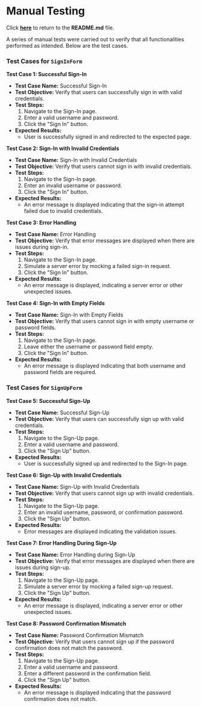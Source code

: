 # Manual Testing

Click **[here](README.md)** to return to the **README.md** file.

A series of manual tests were carried out to verify that all functionalities performed as intended. 
Below are the test cases.

### Test Cases for `SignInForm`

**Test Case 1: Successful Sign-In**
- **Test Case Name:** Successful Sign-In
- **Test Objective:** Verify that users can successfully sign in with valid credentials.
- **Test Steps:**
   1. Navigate to the Sign-In page.
   2. Enter a valid username and password.
   3. Click the "Sign In" button.
- **Expected Results:**
   - User is successfully signed in and redirected to the expected page.

**Test Case 2: Sign-In with Invalid Credentials**
- **Test Case Name:** Sign-In with Invalid Credentials
- **Test Objective:** Verify that users cannot sign in with invalid credentials.
- **Test Steps:**
   1. Navigate to the Sign-In page.
   2. Enter an invalid username or password.
   3. Click the "Sign In" button.
- **Expected Results:**
   - An error message is displayed indicating that the sign-in attempt failed due to invalid credentials.

**Test Case 3: Error Handling**
- **Test Case Name:** Error Handling
- **Test Objective:** Verify that error messages are displayed when there are issues during sign-in.
- **Test Steps:**
   1. Navigate to the Sign-In page.
   2. Simulate a server error by mocking a failed sign-in request.
   3. Click the "Sign In" button.
- **Expected Results:**
   - An error message is displayed, indicating a server error or other unexpected issues.

**Test Case 4: Sign-In with Empty Fields**
- **Test Case Name:** Sign-In with Empty Fields
- **Test Objective:** Verify that users cannot sign in with empty username or password fields.
- **Test Steps:**
   1. Navigate to the Sign-In page.
   2. Leave either the username or password field empty.
   3. Click the "Sign In" button.
- **Expected Results:**
   - An error message is displayed indicating that both username and password fields are required.

### Test Cases for `SignUpForm`

**Test Case 5: Successful Sign-Up**
- **Test Case Name:** Successful Sign-Up
- **Test Objective:** Verify that users can successfully sign up with valid credentials.
- **Test Steps:**
   1. Navigate to the Sign-Up page.
   2. Enter a valid username and password.
   3. Click the "Sign Up" button.
- **Expected Results:**
   - User is successfully signed up and redirected to the Sign-In page.

**Test Case 6: Sign-Up with Invalid Credentials**
- **Test Case Name:** Sign-Up with Invalid Credentials
- **Test Objective:** Verify that users cannot sign up with invalid credentials.
- **Test Steps:**
   1. Navigate to the Sign-Up page.
   2. Enter an invalid username, password, or confirmation password.
   3. Click the "Sign Up" button.
- **Expected Results:**
   - Error messages are displayed indicating the validation issues.

**Test Case 7: Error Handling During Sign-Up**
- **Test Case Name:** Error Handling during Sign-Up
- **Test Objective:** Verify that error messages are displayed when there are issues during sign-up.
- **Test Steps:**
   1. Navigate to the Sign-Up page.
   2. Simulate a server error by mocking a failed sign-up request.
   3. Click the "Sign Up" button.
- **Expected Results:**
   - An error message is displayed, indicating a server error or other unexpected issues.

**Test Case 8: Password Confirmation Mismatch**
- **Test Case Name:** Password Confirmation Mismatch
- **Test Objective:** Verify that users cannot sign up if the password confirmation does not match the password.
- **Test Steps:**
   1. Navigate to the Sign-Up page.
   2. Enter a valid username and password.
   3. Enter a different password in the confirmation field.
   4. Click the "Sign Up" button.
- **Expected Results:**
   - An error message is displayed indicating that the password confirmation does not match.
